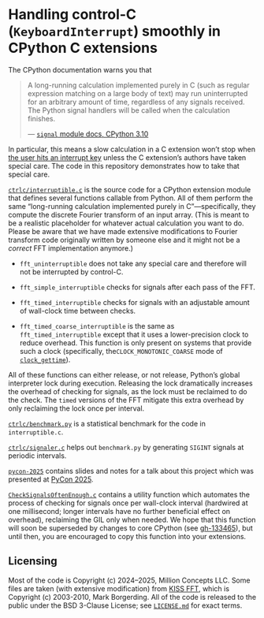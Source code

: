 # Handling control-C (`KeyboardInterrupt`) smoothly in CPython C extensions

The CPython documentation warns you that

> A long-running calculation implemented purely in C (such as regular
> expression matching on a large body of text) may run uninterrupted
> for an arbitrary amount of time, regardless of any signals
> received. The Python signal handlers will be called when the
> calculation finishes.
>
> — [`signal` module docs, CPython 3.10][sigquote]

In particular, this means a slow calculation in a C extension won’t
stop when [the user hits an interrupt key][kbdint] unless the C
extension’s authors have taken special care.  The code in this
repository demonstrates how to take that special care.

[`ctrlc/interruptible.c`][interruptible] is the source code for a
CPython extension module that defines several functions callable from
Python.  All of them perform the same “long-running calculation implemented
purely in C”—specifically, they compute the discrete Fourier transform
of an input array.  (This is meant to be a realistic placeholder for
whatever actual calculation you want to do.  Please be aware that
we have made extensive modifications to Fourier transform code
originally written by someone else and it might not be a *correct*
FFT implementation anymore.)

* `fft_uninterruptible` does not take any special care and therefore will
  not be interrupted by control-C.

* `fft_simple_interruptible` checks for signals after each pass of the FFT.

* `fft_timed_interruptible` checks for signals with an adjustable amount
  of wall-clock time between checks.

* `fft_timed_coarse_interruptible` is the same as `fft_timed_interruptible`
  except that it uses a lower-precision clock to reduce overhead.
  This function is only present on systems that provide such a clock
  (specifically, the`CLOCK_MONOTONIC_COARSE` mode of
  [`clock_gettime`][cgettime]).

All of these functions can either release, or not release, Python’s
global interpreter lock during execution.  Releasing the lock
dramatically increases the overhead of checking for signals, as the
lock must be reclaimed to do the check.  The `timed` versions of the
FFT mitigate this extra overhead by only reclaiming the lock once per
interval.

[`ctrlc/benchmark.py`][benchmark] is a statistical benchmark for
the code in `interruptible.c`.

[`ctrlc/signaler.c`][signaler] helps out `benchmark.py` by generating
`SIGINT` signals at periodic intervals.

[`pycon-2025`](pycon-2025) contains slides and notes for a talk about this
project which was presented at [PyCon 2025][].

[`CheckSignalsOftenEnough.c`](CheckSignalsOftenEnough.c) contains a
utility function which automates the process of checking for signals
once per wall-clock interval (hardwired at one millisecond; longer
intervals have no further beneficial effect on overhead), reclaiming
the GIL only when needed.  We hope that this function will soon be
superseded by changes to core CPython (see [gh-133465][]), but until
then, you are encouraged to copy this function into your extensions.

## Licensing

Most of the code is Copyright (c) 2024–2025, Million Concepts LLC.
Some files are taken (with extensive modification) from [KISS FFT][],
which is Copyright (c) 2003-2010, Mark Borgerding.  All of the code
is released to the public under the BSD 3-Clause License; see
[`LICENSE.md`][license] for exact terms.

[sigquote]: https://docs.python.org/3.10/library/signal.html
[kbdint]: https://docs.python.org/3.10/library/exceptions.html#KeyboardInterrupt
[interruptible]: ctrlc/interruptible.c
[cgettime]: https://www.man7.org/linux/man-pages/man3/clock_gettime.3.html
[benchmark]: ctrlc/benchmark.py
[signaler]: ctrlc/signaler.c
[PyCon 2025]: https://us.pycon.org/2025/schedule/presentation/39/
[gh-133465]: https://github.com/python/cpython/issues/133465
[license]: LICENSE.md
[KISS FFT]: https://github.com/mborgerding/kissfft
